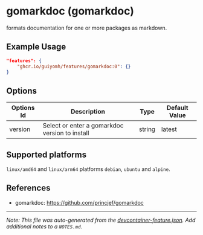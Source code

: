 
# gomarkdoc (gomarkdoc)

 formats documentation for one or more packages as markdown.

## Example Usage

```json
"features": {
    "ghcr.io/guiyomh/features/gomarkdoc:0": {}
}
```

## Options

| Options Id | Description | Type | Default Value |
|-----|-----|-----|-----|
| version | Select or enter a gomarkdoc version to install | string | latest |

<!-- markdownlint-disable MD041 -->

## Supported platforms

`linux/amd64` and `linux/arm64` platforms `debian`, `ubuntu` and `alpine`.

## References

- gomarkdoc: <https://github.com/princjef/gomarkdoc>


---

_Note: This file was auto-generated from the [devcontainer-feature.json](https://github.com/guiyomh/features/blob/main/src/gomarkdoc/devcontainer-feature.json).  Add additional notes to a `NOTES.md`._
